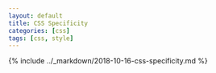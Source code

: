 ```yaml
---
layout: default
title: CSS Specificity
categories: [css]
tags: [css, style]
---
```


{% include ../_markdown/2018-10-16-css-specificity.md %}
